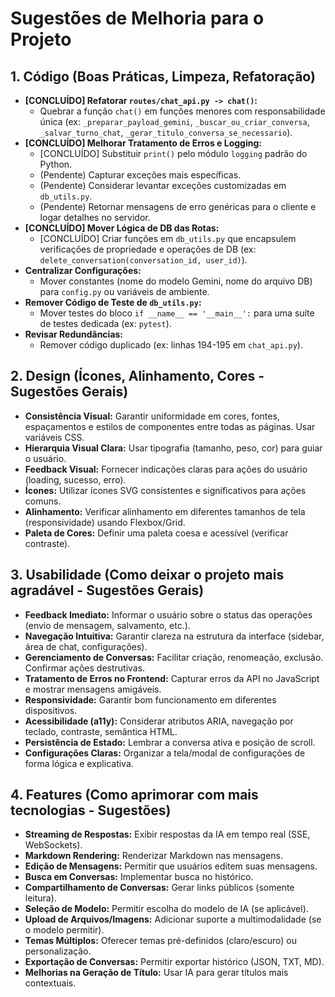 # Sugestões de Melhoria para o Projeto

## 1. Código (Boas Práticas, Limpeza, Refatoração)

*   **[CONCLUÍDO] Refatorar `routes/chat_api.py -> chat()`:**
    *   Quebrar a função `chat()` em funções menores com responsabilidade única (ex: `_preparar_payload_gemini`, `_buscar_ou_criar_conversa`, `_salvar_turno_chat`, `_gerar_titulo_conversa_se_necessario`).
*   **[CONCLUÍDO] Melhorar Tratamento de Erros e Logging:**
    *   [CONCLUÍDO] Substituir `print()` pelo módulo `logging` padrão do Python.
    *   (Pendente) Capturar exceções mais específicas.
    *   (Pendente) Considerar levantar exceções customizadas em `db_utils.py`.
    *   (Pendente) Retornar mensagens de erro genéricas para o cliente e logar detalhes no servidor.
*   **[CONCLUÍDO] Mover Lógica de DB das Rotas:**
    *   [CONCLUÍDO] Criar funções em `db_utils.py` que encapsulem verificações de propriedade e operações de DB (ex: `delete_conversation(conversation_id, user_id)`).
*   **Centralizar Configurações:**
    *   Mover constantes (nome do modelo Gemini, nome do arquivo DB) para `config.py` ou variáveis de ambiente.
*   **Remover Código de Teste de `db_utils.py`:**
    *   Mover testes do bloco `if __name__ == '__main__':` para uma suíte de testes dedicada (ex: `pytest`).
*   **Revisar Redundâncias:**
    *   Remover código duplicado (ex: linhas 194-195 em `chat_api.py`).

## 2. Design (Ícones, Alinhamento, Cores - Sugestões Gerais)

*   **Consistência Visual:** Garantir uniformidade em cores, fontes, espaçamentos e estilos de componentes entre todas as páginas. Usar variáveis CSS.
*   **Hierarquia Visual Clara:** Usar tipografia (tamanho, peso, cor) para guiar o usuário.
*   **Feedback Visual:** Fornecer indicações claras para ações do usuário (loading, sucesso, erro).
*   **Ícones:** Utilizar ícones SVG consistentes e significativos para ações comuns.
*   **Alinhamento:** Verificar alinhamento em diferentes tamanhos de tela (responsividade) usando Flexbox/Grid.
*   **Paleta de Cores:** Definir uma paleta coesa e acessível (verificar contraste).

## 3. Usabilidade (Como deixar o projeto mais agradável - Sugestões Gerais)

*   **Feedback Imediato:** Informar o usuário sobre o status das operações (envio de mensagem, salvamento, etc.).
*   **Navegação Intuitiva:** Garantir clareza na estrutura da interface (sidebar, área de chat, configurações).
*   **Gerenciamento de Conversas:** Facilitar criação, renomeação, exclusão. Confirmar ações destrutivas.
*   **Tratamento de Erros no Frontend:** Capturar erros da API no JavaScript e mostrar mensagens amigáveis.
*   **Responsividade:** Garantir bom funcionamento em diferentes dispositivos.
*   **Acessibilidade (a11y):** Considerar atributos ARIA, navegação por teclado, contraste, semântica HTML.
*   **Persistência de Estado:** Lembrar a conversa ativa e posição de scroll.
*   **Configurações Claras:** Organizar a tela/modal de configurações de forma lógica e explicativa.

## 4. Features (Como aprimorar com mais tecnologias - Sugestões)

*   **Streaming de Respostas:** Exibir respostas da IA em tempo real (SSE, WebSockets).
*   **Markdown Rendering:** Renderizar Markdown nas mensagens.
*   **Edição de Mensagens:** Permitir que usuários editem suas mensagens.
*   **Busca em Conversas:** Implementar busca no histórico.
*   **Compartilhamento de Conversas:** Gerar links públicos (somente leitura).
*   **Seleção de Modelo:** Permitir escolha do modelo de IA (se aplicável).
*   **Upload de Arquivos/Imagens:** Adicionar suporte a multimodalidade (se o modelo permitir).
*   **Temas Múltiplos:** Oferecer temas pré-definidos (claro/escuro) ou personalização.
*   **Exportação de Conversas:** Permitir exportar histórico (JSON, TXT, MD).
*   **Melhorias na Geração de Título:** Usar IA para gerar títulos mais contextuais.
